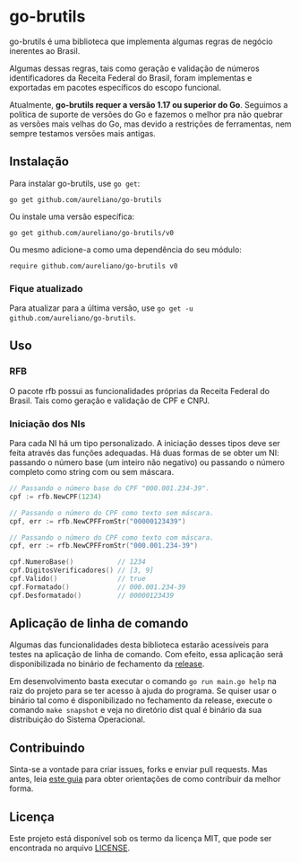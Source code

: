 # go-brutils
go-brutils é uma biblioteca que implementa algumas regras de negócio inerentes ao Brasil.

Algumas dessas regras, tais como geração e validação de números identificadores da Receita Federal do Brasil,
foram implementas e exportadas em pacotes específicos do escopo funcional.

Atualmente, **go-brutils requer a versão 1.17 ou superior do Go**. Seguimos a política de suporte de versões do Go e fazemos o melhor pra não quebrar as versões mais velhas do Go, mas devido a restrições de ferramentas, nem sempre testamos versões mais antigas.

## Instalação
Para instalar go-brutils, use `go get`:

`go get github.com/aureliano/go-brutils`

Ou instale uma versão específica:

`go get github.com/aureliano/go-brutils/v0`

Ou mesmo adicione-a como uma dependência do seu módulo:

`require github.com/aureliano/go-brutils v0`

### Fique atualizado
Para atualizar para a última versão, use `go get -u github.com/aureliano/go-brutils`.

## Uso

### RFB

O pacote rfb possui as funcionalidades próprias da Receita Federal do Brasil. Tais como geração e validação de CPF e CNPJ.

### Iniciação dos NIs
Para cada NI há um tipo personalizado. A iniciação desses tipos deve ser feita através das funções adequadas. Há duas formas de se obter um NI: passando o número base (um inteiro não negativo) ou passando o número completo como string com ou sem máscara.

```go
// Passando o número base do CPF "000.001.234-39".
cpf := rfb.NewCPF(1234)

// Passando o número do CPF como texto sem máscara.
cpf, err := rfb.NewCPFFromStr("00000123439")

// Passando o número do CPF como texto com máscara.
cpf, err := rfb.NewCPFFromStr("000.001.234-39")

cpf.NumeroBase()           // 1234
cpf.DigitosVerificadores() // [3, 9]
cpf.Valido()               // true
cpf.Formatado()            // 000.001.234-39
cpf.Desformatado()         // 00000123439
```

## Aplicação de linha de comando

Algumas das funcionalidades desta biblioteca estarão acessíveis para testes na aplicação de linha de comando. Com efeito, essa aplicação será disponibilizada no binário de fechamento da [release](https://github.com/aureliano/go-brutils/releases).

Em desenvolvimento basta executar o comando `go run main.go help` na raiz do projeto para se ter acesso à ajuda
do programa. Se quiser usar o binário tal como é disponibilizado no fechamento da release, execute o comando
`make snapshot` e veja no diretório dist qual é binário da sua distribuição do Sistema Operacional.

## Contribuindo

Sinta-se a vontade para criar issues, forks e enviar pull requests. Mas antes, leia [este guia](./CONTRIBUTING.md) para obter orientações de como contribuir da melhor forma.

## Licença
Este projeto está disponível sob os termo da licença MIT, que pode ser encontrada no arquivo [LICENSE](./LICENSE).
